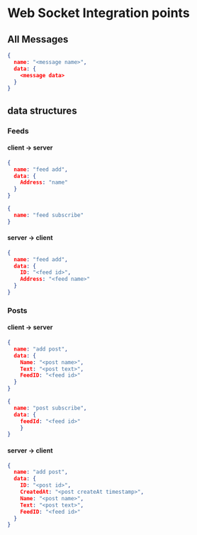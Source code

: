 # Web Socket Integration points

## All Messages

```json
{
  name: "<message name>",
  data: {
    <message data>
  }
}

```

## data structures

### Feeds

#### client -> server

```json
{
  name: "feed add",
  data: {
    Address: "name"
  }
}

{
  name: "feed subscribe"
}
```

#### server -> client

```json
{
  name: "feed add",
  data: {
    ID: "<feed id>",
    Address: "<feed name>"
  }
}
```

### Posts

#### client -> server

```json
{
  name: "add post",
  data: {
    Name: "<post name>",
    Text: "<post text>",
    FeedID: "<feed id>"
  }
}

{
  name: "post subscribe",
  data: {
    feedId: "<feed id>"
    }
}

```

#### server -> client

```json
{
  name: "add post",
  data: {
    ID: "<post id>",
    CreatedAt: "<post createAt timestamp>",
    Name: "<post name>",
    Text: "<post text>",
    FeedID: "<feed id>"
  }
}

```
